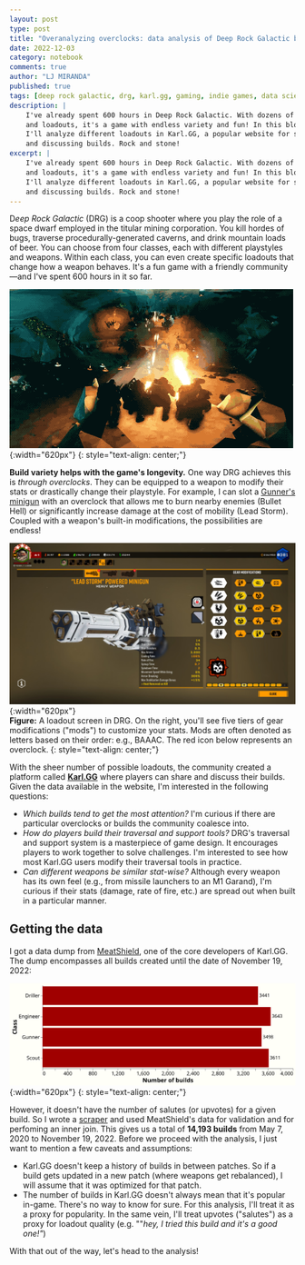 ```yaml
---
layout: post
type: post
title: "Overanalyzing overclocks: data analysis of Deep Rock Galactic builds in Karl.GG"
date: 2022-12-03
category: notebook
comments: true
author: "LJ MIRANDA"
published: true
tags: [deep rock galactic, drg, karl.gg, gaming, indie games, data science]
description: |
    I've already spent 600 hours in Deep Rock Galactic. With dozens of builds
    and loadouts, it's a game with endless variety and fun! In this blog post,
    I'll analyze different loadouts in Karl.GG, a popular website for sharing
    and discussing builds. Rock and stone!
excerpt: |
    I've already spent 600 hours in Deep Rock Galactic. With dozens of builds
    and loadouts, it's a game with endless variety and fun! In this blog post,
    I'll analyze different loadouts in Karl.GG, a popular website for sharing
    and discussing builds. Rock and stone!
---
```



<!-- what is DRG -->
<span class="firstcharacter">D</span>*eep Rock Galactic* (DRG) is a coop shooter where
you play the role of a space dwarf employed in the titular mining corporation.
You kill hordes of bugs, traverse procedurally-generated caverns, and drink
mountain loads of beer. You can choose from four classes, each with different
playstyles and weapons.  Within each class, you can even create specific
loadouts that change how a weapon behaves. It's a fun game with a friendly
community&mdash;and I've spent 600 hours in it so far.

<!-- insert video of DRG trailer? -->
![](/assets/png/drg/rock_and_stone.gif){:width="620px"}
{: style="text-align: center;"}

**Build variety helps with the game's longevity.** One way DRG achieves this is
*through overclocks*. They can be equipped to a weapon to modify their stats or
drastically change
their playstyle. For example, I can slot a [Gunner's
minigun](https://deeprockgalactic.fandom.com/wiki/%22Lead_Storm%22_Powered_Minigun)
with an overclock that allows me to burn nearby enemies (Bullet Hell) or
significantly increase damage at the cost of mobility (Lead Storm).  Coupled
with a weapon's built-in modifications, the possibilities are endless!

<!-- insert screenshot of weapon loadout screen -->
![](/assets/png/drg/gunner_loadout.jpg){:width="620px"}  
__Figure:__ A loadout screen in DRG. On the right, you'll see five tiers of gear
modifications ("mods") to customize your stats. Mods are often denoted as
letters based on their order: e.g., BAAAC. The red icon below represents an overclock.
{: style="text-align: center;"}



With the sheer number of possible loadouts, the community created a platform
called [**Karl.GG**](https://karl.gg) where players can share and discuss their
builds.  Given the data available in the website, I'm interested in the
following questions:

- *Which builds tend to get the most attention?* I'm curious if there are
    particular overclocks or builds the community coalesce into. 
- *How do players build their traversal and support tools?* DRG's traversal and
    support system is a masterpiece of game design.  It encourages players to work
    together to solve challenges. I'm interested to see how most Karl.GG users
    modify their traversal tools in practice.
- *Can different weapons be similar stat-wise?* Although every weapon has its
    own feel (e.g., from missile launchers to an M1 Garand), I'm curious if their
    stats (damage, rate of fire, etc.) are spread out when built in a particular
    manner.


## Getting the data

I got a data dump from [MeatShield](https://karl.gg/profile/18#/), one of the
core developers of Karl.GG. The dump encompasses all builds created until the
date of November 19, 2022:

![](/assets/png/drg/builds_per_class.svg){:width="620px"}
{: style="text-align: center;"}

However, it doesn't have the number of salutes (or
upvotes) for a given build. So I wrote a [scraper]() and used MeatShield's data
for validation and for perfoming an inner join.
This gives us a total of **14,193 builds** from May 7, 2020 to November 19, 2022.
Before we proceed with the analysis, I just want to mention a few caveats and assumptions:
- Karl.GG doesn't keep a history of builds in between patches. So if a build
    gets updated in a new patch (where weapons get rebalanced), I will assume that
    it was optimized for that patch. 
- The number of builds in Karl.GG doesn't always mean that it's popular in-game.
    There's no way to know for sure. For this analysis, I'll treat it as a proxy for
    popularity. In the same vein, I'll treat upvotes ("salutes") as a proxy for
    loadout quality (e.g. ""*hey, I tried this build and it's a good one!"*)

With that out of the way, let's head to the analysis!